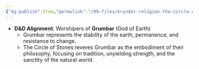```yaml
---
{"dg-publish":true,"permalink":"/99-files/eryndor-religion-the-circle-of-stones/"}
---
```




- **D&D Alignment**: Worshipers of **Grumbar** (God of Earth)
    - Grumbar represents the stability of the earth, permanence, and resistance to change.
    - The Circle of Stones reveres Grumbar as the embodiment of their philosophy, focusing on tradition, unyielding strength, and the sanctity of the natural world.